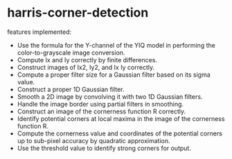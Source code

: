 # harris-corner-detection
features implemented:
- Use the formula for the Y-channel of the YIQ model in performing the color-to-grayscale image conversion.
- Compute Ix and Iy correctly by finite differences.
- Construct images of Ix2, Iy2, and Ix Iy correctly.
- Compute a proper filter size for a Gaussian filter based on its sigma value.
- Construct a proper 1D Gaussian filter.
- Smooth a 2D image by convolving it with two 1D Gaussian filters.
- Handle the image border using partial filters in smoothing.
- Construct an image of the cornerness function R correctly.
- Identify potential corners at local maxima in the image of the cornerness function R.
- Compute the cornerness value and coordinates of the potential corners up to sub-pixel accuracy by quadratic approximation.
- Use the threshold value to identify strong corners for output.
